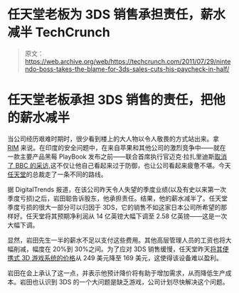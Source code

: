 # 任天堂老板为 3DS 销售承担责任，薪水减半 TechCrunch

> 原文：<https://web.archive.org/web/https://techcrunch.com/2011/07/29/nintendo-boss-takes-the-blame-for-3ds-sales-cuts-his-paycheck-in-half/>

# 任天堂老板承担 3DS 销售的责任，把他的薪水减半

当公司经历艰难时期时，很少看到楼上的大人物以令人敬畏的方式站出来。拿 [RIM](https://web.archive.org/web/20221208035716/https://beta.techcrunch.com/tag/rim) 来说。在印度的安全问题中，在来自苹果和其他公司的激烈竞争中——就在一款主要产品黑莓 PlayBook 发布之前——联合首席执行官迈克·拉扎里迪斯[取消了 BBC 的采访](https://web.archive.org/web/20221208035716/https://beta.techcrunch.com/2011/04/13/rim-ceo-flake/),这不仅让他自己看起来过于防御，也让公司看起来疲惫不堪。今天[任天堂](https://web.archive.org/web/20221208035716/https://beta.techcrunch.com/tag/nintendo)的总裁走了一条不同的路线。

据 DigitalTrends 报道，在该公司昨天令人失望的季度业绩(以及有史以来第一次季度亏损)之后，岩田聪告诉股东，他承担责任。结果，他的薪水减半了。任天堂季度亏损的很大一部分可以归因于 3DS，它的销售不如这家日本公司所希望的那样好。任天堂将其预期净利润从 14 亿英镑大幅下调至 2.58 亿英镑——这是一次大幅下调。

显然，岩田先生一半的薪水不足以支付这些费用。其他高层管理人员的工资也将大幅削减，幅度在 20%到 30%之间。为了应对 3DS 销售缓慢，任天堂昨天[将其便携式 3D 游戏系统的价格](https://web.archive.org/web/20221208035716/https://beta.techcrunch.com/2011/07/28/nintendo-3ds-to-drop-to-170-on-august-12-current-owners-get-20-free-games/)从 249 美元降至 169 美元，这使得该设备难以盈利。

岩田在会上承认了这一点，并表示他预计降价将有助于增加需求，从而降低生产成本。岩田也认识到 3DS 的一个大问题是缺乏游戏，公司计划尽快解决这个问题。